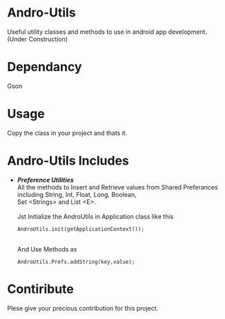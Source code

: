 # Andro-Utils

Useful utility classes and methods to use in android app development.
(Under Construction)

# Dependancy
Gson

# Usage
Copy the class in your project and thats it.

# Andro-Utils Includes 
 * _**Preference Utilities**_<br> 
      All the methods to Insert and Retrieve values from Shared Preferances including String, Int, Float, Long, Boolean,    
      Set &#60;Strings&#62;  and List &#60;E&#62;.<br>     
      Jst Initialize the AndroUtils in Application class like this    
      ```
      AndroUtils.init(getApplicationContext());   
      ```    
      <br>And Use Methods as<br>
      ```
      AndroUtils.Prefs.addString(key,value);
      ``` 

# Contiribute
Plese give your precious contribution for this project.

